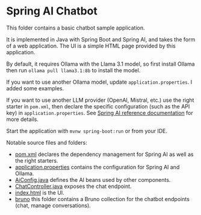 # Spring AI Chatbot

This folder contains a basic chatbot sample application.

It is implemented in Java with Spring Boot and Spring AI, and takes the form of a web application.
The UI is a simple HTML page provided by this application.

By default, it requires Ollama with the Llama 3.1 model, so first install Ollama then run `ollama pull llama3.1:8b`
to install the model.

If you want to use another Ollama model, update `application.properties`. I added some examples.

If you want to use another LLM provider (OpenAI, Mistral, etc.) use the right starter in `pom.xml`,
then declare the specific configuration (such as the API key) in `application.properties`.
See [Spring AI reference documentation](https://docs.spring.io/spring-ai/reference/) for more details.

Start the application with `mvnw spring-boot:run` or from your IDE.

Notable source files and folders:

- [pom.xml](pom.xml) declares the dependency management for Spring AI as well as the right starters.
- [application.properties](src/main/resources/application.properties) contains the configuration for Spring AI
  and Ollama.
- [AiConfig.java](src/main/java/com/adeliosys/sample/config/AiConfig.java) defines the AI beans used
  by other components.
- [ChatController.java](src/main/java/com/adeliosys/sample/api/ChatController.java) exposes the chat endpoint.
- [index.html](src/main/resources/static/index.html) is the UI.
- [bruno](bruno) this folder contains a Bruno collection for the chatbot endpoints (chat, manage conversations).
